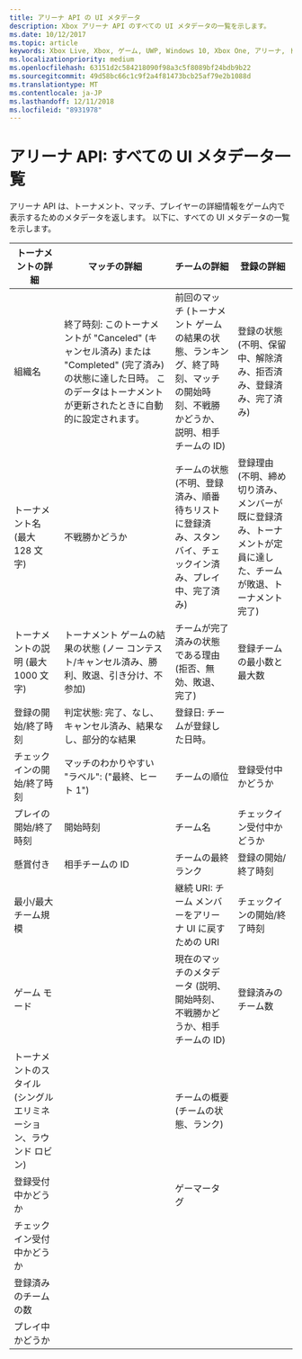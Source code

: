 ```yaml
---
title: アリーナ API の UI メタデータ
description: Xbox アリーナ API のすべての UI メタデータの一覧を示します。
ms.date: 10/12/2017
ms.topic: article
keywords: Xbox Live, Xbox, ゲーム, UWP, Windows 10, Xbox One, アリーナ, トーナメント, UX
ms.localizationpriority: medium
ms.openlocfilehash: 63151d2c584218090f98a3c5f8089bf24bdb9b22
ms.sourcegitcommit: 49d58bc66c1c9f2a4f81473bcb25af79e2b1088d
ms.translationtype: MT
ms.contentlocale: ja-JP
ms.lasthandoff: 12/11/2018
ms.locfileid: "8931978"
---
```

# <a name="arena-apis-a-comprehensive-list-of-ui-metadata"></a>アリーナ API: すべての UI メタデータ一覧

アリーナ API は、トーナメント、マッチ、プレイヤーの詳細情報をゲーム内で表示するためのメタデータを返します。 以下に、すべての UI メタデータの一覧を示します。

トーナメントの詳細  | マッチの詳細 | チームの詳細  | 登録の詳細
--- | --- | --- | ---
組織名 | 終了時刻: このトーナメントが "Canceled" (キャンセル済み) または "Completed" (完了済み) の状態に達した日時。 このデータはトーナメントが更新されたときに自動的に設定されます。 | 前回のマッチ (トーナメント ゲームの結果の状態、ランキング、終了時刻、マッチの開始時刻、不戦勝かどうか、説明、相手チームの ID) | 登録の状態 (不明、保留中、解除済み、拒否済み、登録済み、完了済み)
トーナメント名 (最大 128 文字) | 不戦勝かどうか   | チームの状態 (不明、登録済み、順番待ちリストに登録済み、スタンバイ、チェックイン済み、プレイ中、完了済み) | 登録理由 (不明、締め切り済み、メンバーが既に登録済み、トーナメントが定員に達した、チームが敗退、トーナメント完了)
トーナメントの説明 (最大 1000 文字) | トーナメント ゲームの結果の状態 (ノー コンテスト/キャンセル済み、勝利、敗退、引き分け、不参加) | チームが完了済みの状態である理由 (拒否、無効、敗退、完了) | 登録チームの最小数と最大数
登録の開始/終了時刻 | 判定状態: 完了、なし、キャンセル済み、結果なし、部分的な結果 | 登録日: チームが登録した日時。 |
チェックインの開始/終了時刻 | マッチのわかりやすい "ラベル": ("最終、ヒート 1") | チームの順位 | 登録受付中かどうか
プレイの開始/終了時刻 | 開始時刻 | チーム名 | チェックイン受付中かどうか
懸賞付き | 相手チームの ID | チームの最終ランク | 登録の開始/終了時刻
最小/最大チーム規模 | | 継続 URI: チーム メンバーをアリーナ UI に戻すための URI | チェックインの開始/終了時刻
ゲーム モード | | 現在のマッチのメタデータ (説明、開始時刻、不戦勝かどうか、相手チームの ID) | 登録済みのチーム数
トーナメントのスタイル (シングル エリミネーション、ラウンド ロビン) | | チームの概要 (チームの状態、ランク) |
登録受付中かどうか | | ゲーマータグ |
チェックイン受付中かどうか | | |
登録済みのチームの数 | | |
プレイ中かどうか | | |
